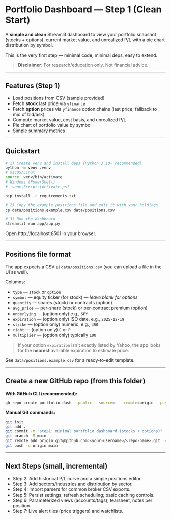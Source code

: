 # Portfolio Dashboard — Step 1 (Clean Start)

A **simple and clean** Streamlit dashboard to view your portfolio snapshot
(stocks + options), current market value, and unrealized P/L with a pie chart
distribution by symbol.

This is the very first step — minimal code, minimal deps, easy to extend.

> **Disclaimer:** For research/education only. Not financial advice.

---

## Features (Step 1)
- Load positions from CSV (sample provided)
- Fetch **stock** last price via `yfinance`
- Fetch **option** prices via `yfinance` option chains (last price; fallback to mid of bid/ask)
- Compute market value, cost basis, and unrealized P/L
- Pie chart of portfolio value by symbol
- Simple summary metrics

---

## Quickstart

```bash
# 1) Create venv and install deps (Python 3.10+ recommended)
python -m venv .venv
# macOS/Linux
source .venv/bin/activate
# Windows (PowerShell)
# .venv\Scripts\Activate.ps1

pip install -r requirements.txt

# 2) Copy the example positions file and edit it with your holdings
cp data/positions.example.csv data/positions.csv

# 3) Run the dashboard
streamlit run app/app.py
```

Open http://localhost:8501 in your browser.

---

## Positions file format

The app expects a CSV at `data/positions.csv` (you can upload a file in the UI as well).

Columns:
- `type` — `stock` or `option`
- `symbol` — equity ticker (for stock) — *leave blank for options*
- `quantity` — shares (stock) or contracts (option)
- `avg_price` — per-share (stock) or per-contract premium (option)
- `underlying` — (option only) e.g., `SPY`
- `expiration` — (option only) ISO date, e.g., `2025-12-19`
- `strike` — (option only) numeric, e.g., `450`
- `right` — (option only) `C` or `P`
- `multiplier` — (option only) typically `100`

> If your option `expiration` isn't exactly listed by Yahoo, the app looks for
> the **nearest** available expiration to estimate price.

See `data/positions.example.csv` for a ready-to-edit template.

---

## Create a new GitHub repo (from this folder)

**With GitHub CLI (recommended):**
```bash
gh repo create portfolio-dash --public --source=. --remote=origin --push
```

**Manual Git commands:**
```bash
git init
git add .
git commit -m "step1: minimal portfolio dashboard (stocks + options)"
git branch -M main
git remote add origin git@github.com:<your-username>/<repo-name>.git  # or https://github.com/<user>/<repo>.git
git push -u origin main
```

---

## Next Steps (small, incremental)
- Step 2: Add historical P/L curve and a simple positions editor.
- Step 3: Add sectors/industries and distribution by sector.
- Step 4: Import parsers for common broker CSV exports.
- Step 5: Persist settings; refresh scheduling; basic caching controls.
- Step 6: Parameterized views (accounts/tags), tearsheet, notes per position.
- Step 7: Live alert tiles (price triggers) and watchlists.
